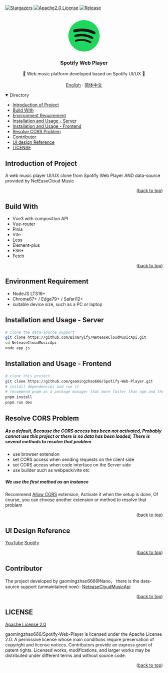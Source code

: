 <a name="readme-top"></a>

[![Stargazers][stars-shield]][stars-url]
[![Apache2.0 License][license-shield]][license-url]
[![Release][release-shield]][release-url]

<!-- PROJECT LOGO -->
<br />
<div align="center">
  <a href="https://github.com/gaomingzhao666/Spotify-Web-Player">
    <img src="/public/logo.svg" alt="Logo" width="100" height="100">
  </a>

  <h3 align="center">Spotify Web Player</h3>

  <p align="center">
    🎵 Web music platform developed based on Spotify UI/UX 🎵
    <br />
    <br />
    <a href="https://github.com/gaomingzhao666/Spotify-Web-Player/blob/master/README-EN.md">English</a>
     <strong> · </strong>
    <a href="https://github.com/gaomingzhao666/Spotify-Web-Player/blob/master/README.md">简体中文</a>
  </p>
</div>

<!-- TABLE OF CONTENTS -->
<details open>
  <summary>Directory</summary>
  <ul>
    <li><a href="#Introduction of Project">Introduction of Project</a> </li>
    <li><a href="#Build With">Build With</a></li>
    <li><a href="#Environment Requirement">Environment Requirement</a></li>
    <li><a href="#Installation and Usage - Server">Installation and Usage - Server</a></li>
    <li><a href="#Installation and Usage - Frontend">Installation and Usage - Frontend</a></li>
    <li><a href="#Resolve CORS Problem">Resolve CORS Problem</a></li>
    <li><a href="#Contributor">Contributor</a></li>
    <li><a href="#UI Design Reference">UI design Reference</a></li>
    <li><a href="#LICENSE">LICENSE</a></li>
  </ul>
</details>

<!-- ABOUT THE PROJECT -->

## Introduction of Project

<!-- 项目图片部分 -->

A web music player UI/UX clone from Spotify Web Player AND data-source provided by NetEaseCloud Music

<p align="right"> (<a href="#readme-top">back to top</a>)</p>

## Build With

- Vue3 with composition API
- Vue-router
- Pinia
- Vite
- Less
- Element-plus
- ES6+
- Fetch

<p align="right">(<a href="#readme-top">back to top</a>)</p>

<!-- GETTING STARTED -->

## Environment Requirement

- NodeJS LTS16+
- Chrome67+ / Edge79+ / Safari12+
- suitable device size, such as a PC or laptop

## Installation and Usage - Server

```sh
# clone the data-source support
git clone https://github.com/Binaryify/NeteaseCloudMusicApi.git
cd NeteaseCloudMusicApi
node app.js
```

## Installation and Usage - Frontend

```sh
# clone this project
git clone https://github.com/gaomingzhao666/Spotify-Web-Player.git
# install dependencies and run it
# recommend pnpm as a package manager that more faster than npm and the grammar is similar with npm
pnpm install
pnpm run dev
```

## Resolve CORS Problem

##### As a default, Because the CORS access has been not activated, Probably cannot use this project or there is no data has been loaded, There is several methods to resolve that problem

- use browser extension
- set CORS access when sending requests on the client side
- set CORS access when code interface on the Server side
- use builder such as webpack/vite etc

##### We use the first method as an instance

Recommend [Allow CORS](https://chrome.google.com/webstore/detail/allow-cors-access-control/lhobafahddgcelffkeicbaginigeejlf) extension, Activate it when the setup is done, Of course, you can choose another extension or method to resolve that problem

<p align="right">(<a href="#readme-top">back to top</a>)</p>

## UI Design Reference

[YouTube](https://www.youtube.com)
[Spotify](https://www.spotify.com/)

<p align="right">(<a href="#readme-top">back to top</a>)</p>

## Contributor

The project developed by gaomingzhao666@Nano， there is the data-source support (unmaintained now)- [NeteaseCloudMusicApi](https://github.com/Binaryify/NeteaseCloudMusicApi)

<p align="right">(<a href="#readme-top">back to top</a>)</p>

<!-- LICENSE -->

## LICENSE

[Apache License 2.0](https://github.com/gaomingzhao666/Spotify-Web-Player/blob/main/LICENSE)

gaomingzhao666/Spotify-Web-Player is licensed under the Apache License 2.0. A permissive license whose main conditions require preservation of copyright and license notices. Contributors provide an express grant of patent rights. Licensed works, modifications, and larger works may be distributed under different terms and without source code.

<p align="right">(<a href="#readme-top">back to top</a>)</p>

[stars-shield]: https://img.shields.io/github/stars/gaomingzhao666/Spotify-Web-Player?style=for-the-badge
[stars-url]: https://github.com/gaomingzhao666/Spotify-Web-Player/stargazers
[license-shield]: https://img.shields.io/hexpm/l/apa?style=for-the-badge
[license-url]: https://github.com/gaomingzhao666/Spotify-Web-Player/blob/main/LICENSE
[release-shield]: https://img.shields.io/github/v/release/gaomingzhao666/spotify-web-player?style=for-the-badge
[release-url]: https://github.com/gaomingzhao666/Spotify-Web-Player/releases/tag
